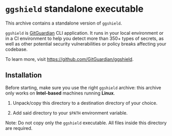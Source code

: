 # `ggshield` standalone executable

This archive contains a standalone version of `ggshield`.

`ggshield` is [GitGuardian](https://gitguardian.com) CLI application. It runs in your local environment or in a CI environment to help you detect more than 350+ types of secrets, as well as other potential security vulnerabilities or policy breaks affecting your codebase.

To learn more, visit https://github.com/GitGuardian/ggshield.

## Installation

Before starting, make sure you use the right `ggshield` archive: this archive only works on **Intel-based** machines running **Linux**.

1. Unpack/copy this directory to a destination directory of your choice.

2. Add said directory to your `$PATH` environment variable.

Note: Do not copy only the `ggshield` executable. All files inside this directory are required.
